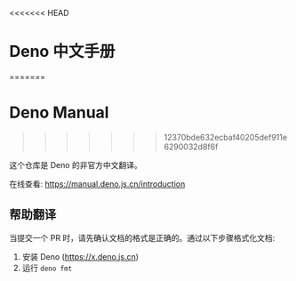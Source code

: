 <<<<<<< HEAD
# Deno 中文手册
=======
# Deno Manual
>>>>>>> 12370bde632ecbaf40205def911e6290032d8f6f

这个仓库是 Deno 的非官方中文翻译。

在线查看: https://manual.deno.js.cn/introduction

## 帮助翻译

当提交一个 PR 时，请先确认文档的格式是正确的。通过以下步骤格式化文档:

1. 安装 Deno (https://x.deno.js.cn)
2. 运行 `deno fmt`
